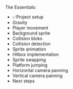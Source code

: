 The Essentials:

- ✅Project setup
- Gravity
- Player movement
- Background sprite
- Collision bloks
- Collision detection
- Sprite animation
- Hitbox implementation
- Sprite swapping
- Platform jumping
- Horizontal camera panning
- Vertical camera panning
- Next steps
